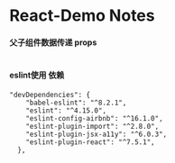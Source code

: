 # React-Demo Notes
#### 父子组件数据传递 props
```

```


#### eslint使用 依赖
```
"devDependencies": {
    "babel-eslint": "^8.2.1",
    "eslint": "^4.15.0",
    "eslint-config-airbnb": "^16.1.0",
    "eslint-plugin-import": "^2.8.0",
    "eslint-plugin-jsx-a11y": "^6.0.3",
    "eslint-plugin-react": "^7.5.1",
  },
```
